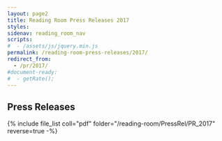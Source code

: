 ```yaml
---
layout: page2
title: Reading Room Press Releases 2017
styles:
sidenav: reading_room_nav
scripts:
#  - /assets/js/jquery.min.js
permalink: /reading-room-press-releases/2017/
redirect_from:
  - /pr/2017/
#document-ready:
#  - getRate();
---
```


## Press Releases

{% include file_list coll="pdf" folder="/reading-room/PressRel/PR_2017" reverse=true -%}

<!-- CONTENT END -->
